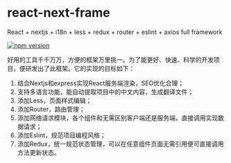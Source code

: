 # react-next-frame
React + nextjs + i18n + less + redux + router + eslint + axios full framework

[![npm version](https://img.shields.io/npm/v/react-redux.svg?style=flat-square)](https://www.npmjs.com/package/React)


好用的工具千千万万，方便的框架万里挑一。为了能更好、快速、科学的开发项目，便研发出了此框架。它的实现的目标如下：
1. 结合Nextjs和express实现React服务端渲染，SEO优化合理；
2. 支持多语言功能，能自动提取项目中的中文内容，生成翻译文件；
3. 添加Less，页面样式编辑；
4. 添加Router，路由管理；
5. 添加网络请求模块，各个组件和无需区别客户端还是服务端，直接调用实现数据请求；
6. 添加Eslint，规范项目编程风格；
7. 添加Redux，统一规范状态管理，可以在任意组件页面无需引用便可直接调用方法更新状态。